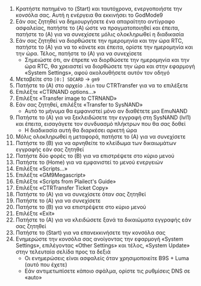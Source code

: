 1. Κρατήστε πατημένο το (Start) και ταυτόχρονα, ενεργοποιήστε την κονσόλα σας. Αυτή η ενέργεια θα εκκινήσει το GodMode9
2. Εάν σας ζητηθεί να δημιουργήσετε ένα απαραίτητο αντίγραφο ασφαλείας, πατήστε το (A) ώστε να πραγματοποιηθεί και έπειτα, πατήστε το (A) για να συνεχίσετε μόλις ολοκληρωθεί η διαδικασία
3. Εάν σας ζητηθεί να διορθώσετε την ημερομηνία και την ώρα RTC, πατήστε το (A) για να το κάνετε και έπειτα, ορίστε την ημερομηνία και την ώρα. Τέλος, πατήστε το (A) για να συνεχίσετε
   - Σημειώστε ότι, αν έπρεπε να διορθώσετε την ημερομηνία και την ώρα RTC, θα χρειαστεί να διορθώσετε την ώρα και στην εφαρμογή «System Settings», αφού ακολουθήσετε αυτόν τον οδηγό
4. Μεταβείτε στο `[0:] SDCARD` -> `gm9`
5. Πατήστε το (A) στο αρχείο `.bin` του CTRTransfer για να το επιλέξετε
6. Επιλέξτε «CTRNAND options...»
7. Επιλέξτε «Transfer image to CTRNAND»
8. Εάν σας ζητηθεί, επιλέξτε «Transfer to SysNAND»
   - Αυτό το μήνυμα θα εμφανιστεί μόνο αν διαθέτετε μια EmuNAND
9. Πατήστε το (A) για να ξεκλειδώσετε την εγγραφή στη SysNAND (lvl1) και έπειτα, εισαγάγετε τον συνδυασμό πλήκτρων που θα σας δοθεί
   - Η διαδικασία αυτή θα διαρκέσει αρκετή ώρα
10. Μόλις ολοκληρωθεί η μεταφορά, πατήστε το (Α) για να συνεχίσετε
11. Πατήστε το (B) για να αρνηθείτε το κλείδωμα των δικαιωμάτων εγγραφής εάν σας ζητηθεί
12. Πατήστε δύο φορές το (B) για να επιστρέψετε στο κύριο μενού
13. Πατήστε το (Home) για να εμφανιστεί το μενού ενεργειών
14. Επιλέξτε «Scripts...»
15. Επιλέξτε «GM9Megascript»
16. Επιλέξτε «Scripts from Plailect's Guide»
17. Επιλέξτε «CTRTransfer Ticket Copy»
18. Πατήστε το (A) για να συνεχίσετε όταν σας ζητηθεί
19. Πατήστε το (A) για να συνεχίσετε
20. Πατήστε το (B) για να επιστρέψετε στο κύριο μενού
21. Επιλέξτε «Exit»
22. Πατήστε το (Α) για να κλειδώσετε ξανά τα δικαιώματα εγγραφής εάν σας ζητηθεί
23. Πατήστε το (Start) για να επανεκκινήσετε την κονσόλα σας
24. Ενημερώστε την κονσόλα σας ανοίγοντας την εφαρμογή «System Settings», επιλέγοντας «Other Settings» και τέλος, «System Update» στην τελευταία σελίδα προς τα δεξιά
    - Οι ενημερώσεις είναι ασφαλείς όταν χρησιμοποιείτε B9S + Luma (αυτό που έχετε)
    - Εάν αντιμετωπίσετε κάποιο σφάλμα, ορίστε τις ρυθμίσεις DNS σε «auto»
